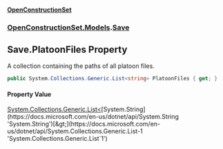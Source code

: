 #### [OpenConstructionSet](index 'index')
### [OpenConstructionSet.Models](index#OpenConstructionSet_Models 'OpenConstructionSet.Models').[Save](lSeaf7mywqVjOzlI14k6Ow 'OpenConstructionSet.Models.Save')
## Save.PlatoonFiles Property
A collection containing the paths of all platoon files.  
```csharp
public System.Collections.Generic.List<string> PlatoonFiles { get; }
```
#### Property Value
[System.Collections.Generic.List&lt;](https://docs.microsoft.com/en-us/dotnet/api/System.Collections.Generic.List-1 'System.Collections.Generic.List`1')[System.String](https://docs.microsoft.com/en-us/dotnet/api/System.String 'System.String')[&gt;](https://docs.microsoft.com/en-us/dotnet/api/System.Collections.Generic.List-1 'System.Collections.Generic.List`1')
